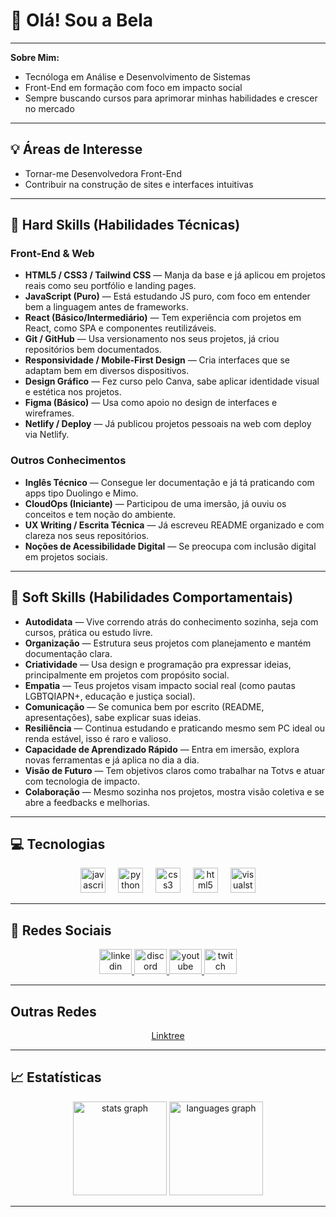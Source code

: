 # 🌸 Olá! Sou a Bela

---

**Sobre Mim:**
- Tecnóloga em Análise e Desenvolvimento de Sistemas
- Front-End em formação com foco em impacto social
- Sempre buscando cursos para aprimorar minhas habilidades e crescer no mercado

---

## 💡 Áreas de Interesse

- Tornar-me Desenvolvedora Front-End
- Contribuir na construção de sites e interfaces intuitivas

---

## 💼 Hard Skills (Habilidades Técnicas)

### Front-End & Web
- **HTML5 / CSS3 / Tailwind CSS** — Manja da base e já aplicou em projetos reais como seu portfólio e landing pages.
- **JavaScript (Puro)** — Está estudando JS puro, com foco em entender bem a linguagem antes de frameworks.
- **React (Básico/Intermediário)** — Tem experiência com projetos em React, como SPA e componentes reutilizáveis.
- **Git / GitHub** — Usa versionamento nos seus projetos, já criou repositórios bem documentados.
- **Responsividade / Mobile-First Design** — Cria interfaces que se adaptam bem em diversos dispositivos.
- **Design Gráfico** — Fez curso pelo Canva, sabe aplicar identidade visual e estética nos projetos.
- **Figma (Básico)** — Usa como apoio no design de interfaces e wireframes.
- **Netlify / Deploy** — Já publicou projetos pessoais na web com deploy via Netlify.

### Outros Conhecimentos
- **Inglês Técnico** — Consegue ler documentação e já tá praticando com apps tipo Duolingo e Mimo.
- **CloudOps (Iniciante)** — Participou de uma imersão, já ouviu os conceitos e tem noção do ambiente.
- **UX Writing / Escrita Técnica** — Já escreveu README organizado e com clareza nos seus repositórios.
- **Noções de Acessibilidade Digital** — Se preocupa com inclusão digital em projetos sociais.

---

## 🤝 Soft Skills (Habilidades Comportamentais)

- **Autodidata** — Vive correndo atrás do conhecimento sozinha, seja com cursos, prática ou estudo livre.
- **Organização** — Estrutura seus projetos com planejamento e mantém documentação clara.
- **Criatividade** — Usa design e programação pra expressar ideias, principalmente em projetos com propósito social.
- **Empatia** — Teus projetos visam impacto social real (como pautas LGBTQIAPN+, educação e justiça social).
- **Comunicação** — Se comunica bem por escrito (README, apresentações), sabe explicar suas ideias.
- **Resiliência** — Continua estudando e praticando mesmo sem PC ideal ou renda estável, isso é raro e valioso.
- **Capacidade de Aprendizado Rápido** — Entra em imersão, explora novas ferramentas e já aplica no dia a dia.
- **Visão de Futuro** — Tem objetivos claros como trabalhar na Totvs e atuar com tecnologia de impacto.
- **Colaboração** — Mesmo sozinha nos projetos, mostra visão coletiva e se abre a feedbacks e melhorias.

---

## 💻 Tecnologias

<div align="center">
  <img src="https://cdn.jsdelivr.net/gh/devicons/devicon/icons/javascript/javascript-plain.svg" height="40" alt="javascript logo" />
  <img width="12" />
  <img src="https://cdn.jsdelivr.net/gh/devicons/devicon/icons/python/python-original.svg" height="40" alt="python logo" />
  <img width="12" />
  <img src="https://cdn.jsdelivr.net/gh/devicons/devicon/icons/css3/css3-original.svg" height="40" alt="css3 logo" />
  <img width="12" />
  <img src="https://cdn.jsdelivr.net/gh/devicons/devicon/icons/html5/html5-plain.svg" height="40" alt="html5 logo" />
  <img width="12" />
  <img src="https://cdn.jsdelivr.net/gh/devicons/devicon/icons/visualstudio/visualstudio-plain.svg" height="40" alt="visualstudio logo" />
</div>

---

## 📱 Redes Sociais

<div align="center">
  <a href="https://www.linkedin.com/in/isabela-cruz-veloso-995229236/" target="_blank">
    <img src="https://raw.githubusercontent.com/maurodesouza/profile-readme-generator/master/src/assets/icons/social/linkedin/default.svg" width="52" height="40" alt="linkedin logo" />
  </a>
  <a href="https://discord.gg/EFcJKbG8W3" target="_blank">
    <img src="https://raw.githubusercontent.com/maurodesouza/profile-readme-generator/master/src/assets/icons/social/discord/default.svg" width="52" height="40" alt="discord logo" />
  </a>
  </a>
  <a href="https://www.youtube.com/@BelaCruz01" target="_blank">
    <img src="https://raw.githubusercontent.com/maurodesouza/profile-readme-generator/master/src/assets/icons/social/youtube/default.svg" width="52" height="40" alt="youtube logo" />
  </a>
  <a href="https://www.twitch.tv/belacruz01" target="_blank">
    <img src="https://raw.githubusercontent.com/maurodesouza/profile-readme-generator/master/src/assets/icons/social/twitch/default.svg" width="52" height="40" alt="twitch logo" />
  </a>
</div>

---

## Outras Redes

<div align="center">
  <a href="https://linktr.ee/belacruz01" target="_blank">Linktree</a>
</div>

---

## 📈 Estatísticas

<div align="center">
  <img src="https://github-readme-stats.vercel.app/api?username=Dev-BelaCruz&show_icons=true&count_private=true&theme=dracula" height="150" alt="stats graph" />
  <img src="https://github-readme-stats.vercel.app/api/top-langs?username=Dev-BelaCruz&layout=compact&langs_count=5&theme=dracula" height="150" alt="languages graph" />
</div>

---
